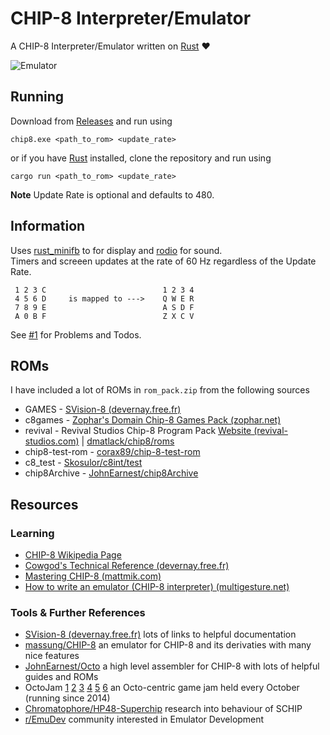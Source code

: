 # CHIP-8 Interpreter/Emulator
A CHIP-8 Interpreter/Emulator written on [Rust](https://www.rust-lang.org/) :heart:

![Emulator](https://i.imgur.com/bwC63Hl.png)

## Running
Download from [Releases](/../../releases) and run using
```
chip8.exe <path_to_rom> <update_rate>
```

or if you have [Rust](https://www.rust-lang.org/) installed, clone the repository and run using
```
cargo run <path_to_rom> <update_rate>
```

**Note** Update Rate is optional and defaults to 480.

## Information

Uses [rust_minifb](https://github.com/emoon/rust_minifb) to for display and [rodio](https://github.com/RustAudio/rodio) for sound.<br>
Timers and screeen updates at the rate of 60 Hz regardless of the Update Rate.

```
 1 2 3 C                          1 2 3 4
 4 5 6 D     is mapped to --->    Q W E R
 7 8 9 E                          A S D F
 A 0 B F                          Z X C V
```

See [#1](/../../issues/1) for Problems and Todos.

## ROMs

I have included a lot of ROMs in `rom_pack.zip` from the following sources

- GAMES - [SVision-8 (devernay.free.fr)](http://devernay.free.fr/hacks/chip8/GAMES.zip)
- c8games - [Zophar's Domain Chip-8 Games Pack (zophar.net)](http://devernay.free.fr/hacks/chip8/GAMES.zip)
- revival - Revival Studios Chip-8 Program Pack [Website (revival-studios.com)](http://www.revival-studios.com/other.php) | [dmatlack/chip8/roms](https://github.com/dmatlack/chip8/tree/master/roms)
- chip8-test-rom - [corax89/chip-8-test-rom](https://github.com/corax89/chip8-test-rom)
- c8_test - [Skosulor/c8int/test](https://github.com/Skosulor/c8int/tree/master/test)
- chip8Archive - [JohnEarnest/chip8Archive](https://github.com/JohnEarnest/chip8Archive/)

## Resources

### Learning
- [CHIP-8 Wikipedia Page](https://en.wikipedia.org/wiki/CHIP-8)
- [Cowgod's Technical Reference (devernay.free.fr)](http://devernay.free.fr/hacks/chip8/C8TECH10.HTM)
- [Mastering CHIP-8 (mattmik.com)](http://mattmik.com/files/chip8/mastering/chip8.html)
- [How to write an emulator (CHIP-8 interpreter) (multigesture.net)](http://www.multigesture.net/articles/how-to-write-an-emulator-chip-8-interpreter/)

### Tools & Further References
- [SVision-8 (devernay.free.fr)](http://devernay.free.fr/hacks/chip8/) lots of links to helpful documentation
- [massung/CHIP-8](https://github.com/massung/CHIP-8) an emulator for CHIP-8 and its derivaties with many nice features
- [JohnEarnest/Octo](https://github.com/JohnEarnest/Octo) a high level assembler for CHIP-8 with lots of helpful guides and ROMs
- OctoJam [1](http://www.awfuljams.com/octojam-i) [2](http://www.awfuljams.com/octojam-ii) [3](http://www.awfuljams.com/octojam-iii) [4](http://www.awfuljams.com/octojam-iv) [5](http://www.awfuljams.com/octojam-v) [6](https://itch.io/jam/octojam-6) an Octo-centric game jam held every October (running since 2014)
- [Chromatophore/HP48-Superchip](https://github.com/Chromatophore/HP48-Superchip) research into behaviour of SCHIP
- [r/EmuDev](https://reddit.com/r/EmuDev/) community interested in Emulator Development